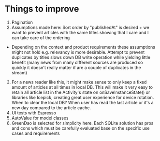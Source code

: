 # Things to improve
1. Pagination
2. Assumptions made here: Sort order by "publishedAt" is desired + we want to prevent articles with the same titles showing that I care and I can take care of the ordering
- Depending on the context and product requirements these assumptions might not hold e.g. relevancy is more desirable. Attempt to prevent duplicates by titles slows down DB write operation while yielding little benefit (many news from many different sources are produced so quickly it doesn't really matter if are a couple of duplicates in the stream)
3. For a news reader like this, it might make sense to only keep a fixed amount of articles at all times in local DB. This will make it very easy to retain all article list in the Activity's state on onSaveInstanceState() or libraries like Icepick, creating great user experience for device rotation. When to clear the local DB? When user has read the last article or it's a new day compared to the article cache.
4. UI tests with Espresso
5. AutoValue for model classes
6. GreenDao is selected for simplicity here. Each SQLite solution has pros and cons which must be carefully evaluated base on the specific use cases and requirements